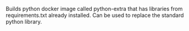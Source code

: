 Builds python docker image called python-extra that has libraries
from requirements.txt already installed. Can be used to replace the
standard python library.
